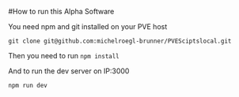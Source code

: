 #How to run this Alpha Software

You need npm and git installed on your PVE host

```git clone git@github.com:michelroegl-brunner/PVESciptslocal.git```

Then you need to run ```npm install```

And to run the dev server on IP:3000

```npm run dev```

